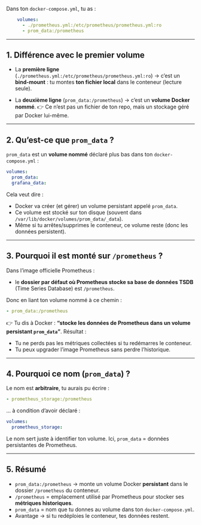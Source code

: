 
Dans ton `docker-compose.yml`, tu as :

```yaml
    volumes:
      - ./prometheus.yml:/etc/prometheus/prometheus.yml:ro
      - prom_data:/prometheus
```

---

## 1. Différence avec le premier volume

* La **première ligne** (`./prometheus.yml:/etc/prometheus/prometheus.yml:ro`) → c’est un **bind-mount** :
  tu montes **ton fichier local** dans le conteneur (lecture seule).

* La **deuxième ligne** (`prom_data:/prometheus`) → c’est un **volume Docker nommé**.
  👉 Ce n’est pas un fichier de ton repo, mais un stockage géré par Docker lui-même.

---

## 2. Qu’est-ce que `prom_data` ?

`prom_data` est un **volume nommé** déclaré plus bas dans ton `docker-compose.yml` :

```yaml
volumes:
  prom_data:
  grafana_data:
```

Cela veut dire :

* Docker va créer (et gérer) un volume persistant appelé `prom_data`.
* Ce volume est stocké sur ton disque (souvent dans `/var/lib/docker/volumes/prom_data/_data`).
* Même si tu arrêtes/supprimes le conteneur, ce volume reste (donc les données persistent).

---

## 3. Pourquoi il est monté sur `/prometheus` ?

Dans l’image officielle Prometheus :

* le **dossier par défaut où Prometheus stocke sa base de données TSDB** (Time Series Database) est `/prometheus`.

Donc en liant ton volume nommé à ce chemin :

```yaml
- prom_data:/prometheus
```

👉 Tu dis à Docker : **“stocke les données de Prometheus dans un volume persistant `prom_data`”**.
Résultat :

* Tu ne perds pas les métriques collectées si tu redémarres le conteneur.
* Tu peux upgrader l’image Prometheus sans perdre l’historique.

---

## 4. Pourquoi ce nom (`prom_data`) ?

Le nom est **arbitraire**, tu aurais pu écrire :

```yaml
- prometheus_storage:/prometheus
```

… à condition d’avoir déclaré :

```yaml
volumes:
  prometheus_storage:
```

Le nom sert juste à identifier ton volume.
Ici, `prom_data` = données persistantes de Prometheus.

---

## 5. Résumé

* `prom_data:/prometheus` → monte un volume Docker **persistant** dans le dossier `/prometheus` du conteneur.
* `/prometheus` = emplacement utilisé par Prometheus pour stocker ses **métriques historiques**.
* `prom_data` = nom que tu donnes au volume dans ton `docker-compose.yml`.
* Avantage → si tu redéploies le conteneur, tes données restent.
